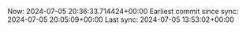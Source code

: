 Now: 2024-07-05 20:36:33.714424+00:00 Earliest commit since sync: 2024-07-05 20:05:09+00:00 Last sync: 2024-07-05 13:53:02+00:00
